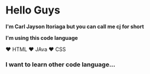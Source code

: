 # Hello Guys

**I'm Carl Jayson Itoriaga but you can call me cj for short**

**I'm using this code language**

♥ HTML ♥ JAva ♥ CSS

### I want to learn other code language...

